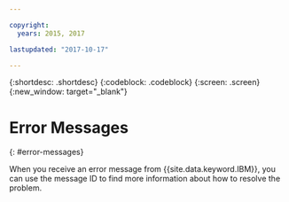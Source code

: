 ```yaml
---

copyright:
  years: 2015, 2017

lastupdated: "2017-10-17"

---
```


{:shortdesc: .shortdesc}
{:codeblock: .codeblock}
{:screen: .screen}
{:new_window: target="_blank"}


# Error Messages
{: #error-messages}

When you receive an error message from {{site.data.keyword.IBM}}, you can use the message ID to find more information about how to resolve the problem.
